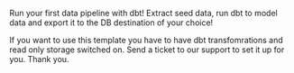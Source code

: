 Run your first data pipeline with dbt! Extract seed data, run dbt to model data and export it to the DB destination of your choice!

If you want to use this template you have to have dbt transfomrations and read only storage switched on. Send a ticket to our support to set it up for you. Thank you.